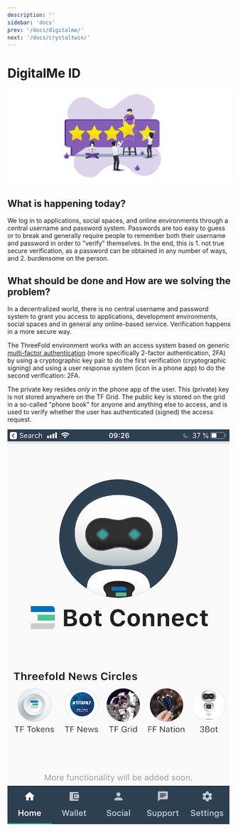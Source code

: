 ```yaml
---
description: ''
sidebar: 'docs'
prev: '/docs/digitalme/'
next: '/docs/crystaltwin/'
---
```


# DigitalMe ID

![](./img/identity.png)

## What is happening today?

We log in to applications, social spaces, and online environments through a central username and password system. Passwords are too easy to guess or to break and generally require people to remember both their username and password in order to "verify" themselves. In the end, this is 1. not true secure verification, as a password can be obtained in any number of ways, and 2. burdensome on the person.

## What should be done and How are we solving the problem?

In a decentralized world, there is no central username and password system to grant you access to applications, development environments, social spaces and in general any online-based service. Verification happens in a more secure way.

The ThreeFold environment works with an access system based on generic [multi-factor authentication](https://en.wikipedia.org/wiki/Multi-factor_authentication) (more specifically 2-factor authentication, 2FA) by using a cryptographic key pair to do the first verification (cryptographic signing) and using a user response system (icon in a phone app) to do the second verification: 2FA.

The private key resides *only* in the phone app of the user. This (private) key is not stored anywhere on the TF Grid. The public key is stored on the grid in a so-called "phone book" for anyone and anything else to access, and is used to verify whether the user has authenticated (signed) the access request.

![](./img/decentralised_2fa_login.png)
